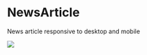 # NewsArticle
News article responsive to desktop and mobile

<img src="https://www.independent.ie/business/technology/googles-first-european-innovation-lab-to-be-opened-in-ireland-34230653.html"/>
